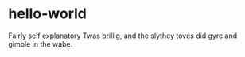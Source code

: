 # hello-world
Fairly self explanatory
Twas brillig, and the slythey toves did gyre and gimble in the wabe.

